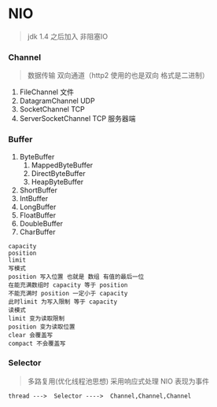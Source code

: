 # NIO
> jdk 1.4 之后加入
> 非阻塞IO
### Channel
> 数据传输 双向通道（http2 使用的也是双向 格式是二进制）
> 
1. FileChannel 文件
2. DatagramChannel UDP 
3. SocketChannel TCP 
4. ServerSocketChannel TCP 服务器端
> 
### Buffer
>
1. ByteBuffer
   1. MappedByteBuffer
   2. DirectByteBuffer
   3. HeapByteBuffer
2. ShortBuffer
3. IntBuffer
4. LongBuffer
5. FloatBuffer
6. DoubleBuffer
7. CharBuffer
```text
capacity
position
limit
写模式 
position 写入位置 也就是 数组 有值的最后一位 
在能充满数组时 capacity 等于 position
不能充满时 position 一定小于 capacity
此时limit 为写入限制 等于 capacity
读模式
limit 变为读取限制
position 变为读取位置
clear 会覆盖写 
compact 不会覆盖写
```
>
### Selector
> 多路复用(优化线程池思想) 采用响应式处理 NIO 表现为事件
```
thread --->  Selector ---->  Channel,Channel,Channel
````



